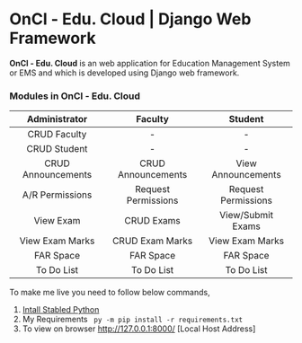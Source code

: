# OnCl - Edu. Cloud | Django Web Framework
<b>OnCl - Edu. Cloud</b> is an web application for Education Management System or EMS and which is developed using Django web framework.

### Modules in OnCl - Edu. Cloud
| Administrator | Faculty | Student |
| :---: |:---:| :---:|
| CRUD Faculty | - | - |
| CRUD Student | - | - |
| CRUD Announcements | CRUD Announcements | View Announcements |
| A/R Permissions | Request Permissions | Request Permissions |
| View Exam | CRUD Exams | View/Submit Exams |
| View Exam Marks | CRUD Exam Marks | View Exam Marks |
| FAR Space | FAR Space | FAR Space |
| To Do List | To Do List | To Do List |

To make me live you need to follow below commands,
1. [Intall Stabled Python](https://www.python.org/downloads/windows/)
2. My Requirements <code> py -m pip install -r requirements.txt </code>
3. To view on browser http://127.0.0.1:8000/ [Local Host Address]
